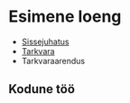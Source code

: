 # Esimene loeng

- [Sissejuhatus](../../concepts/sissejuhatus/about.md)
- [Tarkvara](../../concepts/tarkvara/about.md)
- Tarkvaraarendus


## Kodune töö
